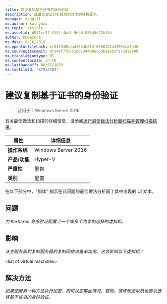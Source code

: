 ```yaml
---
title: 建议复制基于证书的身份验证
description: 此最佳做法分析器规则文本的联机版本。
manager: dongill
ms.author: kathydav
ms.topic: article
ms.assetid: d931cc57-414f-4bdf-9ebd-08fd5e22b19d
author: kbdazure
ms.date: 8/16/2016
ms.openlocfilehash: ec5415d0bdad10c4b0f4f0560141dd290eca8e36
ms.sourcegitcommit: dfa48f77b751dbc34409aced628eb2f17c912f08
ms.translationtype: MT
ms.contentlocale: zh-CN
ms.lasthandoff: 08/07/2020
ms.locfileid: "87954494"
---
```

# <a name="certificate-based-authentication-is-recommended-for-replication"></a>建议复制基于证书的身份验证

>适用于：Windows Server 2016

有关最佳做法和扫描的详细信息，请参阅[运行最佳做法分析器扫描并管理扫描结果](https://go.microsoft.com/fwlink/p/?LinkID=223177)。

|属性|详细信息|
|-|-|
|**操作系统**|Windows Server 2016|
|**产品/功能**|Hyper-V|
|**严重性**|警告|
|**类别**|配置|

在以下部分中，"斜体" 指示在此问题的最佳做法分析器工具中出现的 UI 文本。

## <a name="issue"></a>**问题**
*为 Kerberos 身份验证配置了一个或多个为复制选择的虚拟机。*

## <a name="impact"></a>**影响**
*从主服务器到复制服务器的复制网络流量未加密。这会影响以下虚拟机：*

\<list of virtual machines>

## <a name="resolution"></a>**解决方法**
*如果使用另一种方法执行加密，则可以忽略此情况。否则，请修改虚拟机设置以选择基于证书的身份验证。*



